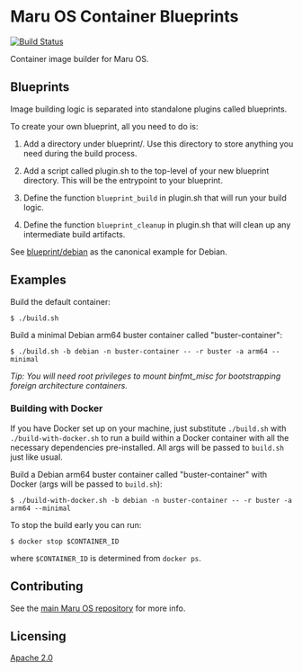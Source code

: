 # Maru OS Container Blueprints

[![Build Status](https://travis-ci.org/maruos/blueprints.svg?branch=master)](https://travis-ci.org/maruos/blueprints)

Container image builder for Maru OS.

## Blueprints

Image building logic is separated into standalone plugins called blueprints.

To create your own blueprint, all you need to do is:

1. Add a directory under blueprint/. Use this directory to store anything you
   need during the build process.

2. Add a script called plugin.sh to the top-level of your new blueprint
   directory. This will be the entrypoint to your blueprint.

3. Define the function `blueprint_build` in plugin.sh that will run your build
   logic.

4. Define the function `blueprint_cleanup` in plugin.sh that will clean up any
   intermediate build artifacts.

See [blueprint/debian](blueprint/debian) as the canonical example for Debian.

## Examples

Build the default container:

    $ ./build.sh

Build a minimal Debian arm64 buster container called "buster-container":

    $ ./build.sh -b debian -n buster-container -- -r buster -a arm64 --minimal

*Tip: You will need root privileges to mount binfmt_misc for bootstrapping
foreign architecture containers.*

### Building with Docker

If you have Docker set up on your machine, just substitute `./build.sh` with
`./build-with-docker.sh` to run a build within a Docker container with all the
necessary dependencies pre-installed. All args will be passed to `build.sh` just
like usual.

Build a Debian arm64 buster container called "buster-container" with Docker
(args will be passed to `build.sh`):

    $ ./build-with-docker.sh -b debian -n buster-container -- -r buster -a arm64 --minimal

To stop the build early you can run:

    $ docker stop $CONTAINER_ID

where `$CONTAINER_ID` is determined from `docker ps`.

## Contributing

See the [main Maru OS repository](https://github.com/maruos/maruos) for more
info.

## Licensing

[Apache 2.0](LICENSE)
